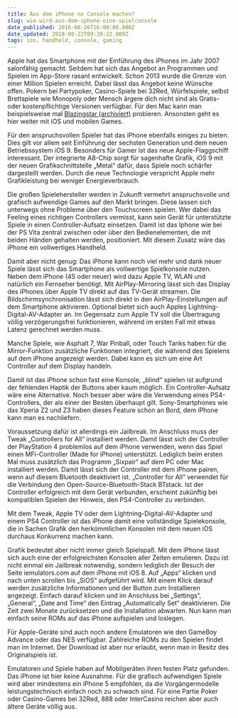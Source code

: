 ```yaml
---
title: Aus dem iPhone ne Console machen?
slug: wie-wird-aus-dem-iphone-eine-spielconsole
date_published: 2016-08-26T16:00:00.000Z
date_updated: 2018-08-22T09:39:22.000Z
tags: ios, handheld, console, gaming
---
```


Apple hat das Smartphone mit der Einführung des iPhones im Jahr 2007 salonfähig gemacht. Seitdem hat sich das Angebot an Programmen und Spielen im App-Store rasant entwickelt. Schon 2013 wurde die Grenze von einer Million Spielen erreicht. Dabei lässt das Angebot keine Wünsche offen. Pokern bei Partypoker, Casino-Spiele bei 32Red, Würfelspiele, selbst Brettspiele wie Monopoly oder Mensch ärgere dich nicht sind als Gratis- oder kostenpflichtige Versionen verfügbar. Für den Mac kann man beispielsweise mal [Blazingstar (archiviert)](http://web.archive.org/web/20160716123950/http://www.blazingstar.biz:80/blazing-star-faq/) probieren. Ansonsten geht es hier weiter mit iOS und mobilen Games.

Für den anspruchsvollen Spieler hat das iPhone ebenfalls einiges zu bieten. Dies gilt vor allem seit Einführung der sechsten Generation und dem neuen Betriebssystem iOS 9. Besonders für Gamer ist das neue Apple-Flaggschiff interessant. Der integrierte A8-Chip sorgt für sagenhafte Grafik, iOS 9 mit der neuen Grafikschnittstelle „Metal“ dafür, dass Spiele noch schärfer dargestellt werden. Durch die neue Technologie verspricht Apple mehr Grafikleistung bei weniger Energieverbrauch.

Die großen Spielehersteller werden in Zukunft vermehrt anspruchsvolle und grafisch aufwendige Games auf den Markt bringen. Diese lassen sich unterwegs ohne Probleme über den Touchscreen spielen. Wer dabei das Feeling eines richtigen Controllers vermisst, kann sein Gerät für unterstützte Spiele in einen Controller-Aufsatz einsetzen. Damit ist das Iphone wie bei der PS Vita zentral zwischen oder über den Bedienelementen, die mit beiden Händen gehalten werden, positioniert.  Mit diesem Zusatz wäre das iPhone ein vollwertiges Handheld.

Damit aber nicht genug: Das iPhone  kann noch viel mehr und dank neuer Spiele lässt sich das Smartphone als vollwertige Spielkonsole nutzen. Neben dem iPhone (4S oder neuer) wird dazu Apple TV, WLAN und natürlich ein Fernseher benötigt. Mit AirPlay-Mirroring lässt sich das Display des iPhones über Apple TV direkt auf das TV-Gerät streamen. Die Bildschirmsynchronisation lässt sich direkt in den AirPlay-Einstellungen auf dem Smartphone aktivieren. Optional bietet sich auch Apples Lightning-Digital-AV-Adapter an. Im Gegensatz zum Apple TV soll die Übertragung völlig verzögerungsfrei funktionieren, während im ersten Fall mit etwas Latenz gerechnet werden muss.

Manche Spiele, wie Asphalt 7, War Pinball, oder Touch Tanks haben für die Mirror-Funktion zusätzliche Funktionen integriert, die während des Spielens auf dem iPhone angezeigt werden. Dabei kann es sich um eine Art Controller auf dem Display handeln.

Damit ist das iPhone schon fast eine Konsole, „blind“ spielen ist aufgrund der fehlenden Haptik der Buttons aber kaum möglich. Ein Controller-Aufsatz wäre eine Alternative. Noch besser aber wäre die Verwendung eines PS4-Controllers, der als einer der Besten überhaupt gilt. Sony-Smartphones wie das Xperia Z2 und Z3 haben dieses Feature schon an Bord, dem iPhone kann man es nachliefern.

Voraussetzung dafür ist allerdings ein Jailbreak. Im Anschluss muss der Tweak „Controllers for All“ installiert werden. Damit lässt sich der Controller der PlayStation 4 problemlos auf dem iPhone verwenden, wenn das Spiel einen MFi-Controller (Made for iPhone) unterstützt. Lediglich beim ersten Mal muss zusätzlich das Programm „Sixpair“ auf dem PC oder Mac installiert werden. Damit lässt sich der Controller mit dem  iPhone pairen, wenn auf diesem Bluetooth deaktiviert ist. „Controller for All“ verwendet für die Verbindung den Open-Source-Bluetooth-Stack BTstack. Ist der Controller erfolgreich mit dem Gerät verbunden, erscheint zukünftig bei kompatiblen Spielen der Hinweis, den PS4-Controller zu verbinden.

Mit dem Tweak, Apple TV oder dem Lightning-Digital-AV-Adapter und einem PS4 Controller ist das iPhone damit eine vollständige Spielekonsole, die in Sachen Grafik den herkömmlichen Konsolen mit dem neuen iOS durchaus Konkurrenz machen kann.

Grafik bedeutet aber nicht immer gleich Spielspaß. Mit dem iPhone lässt sich auch eine der erfolgreichsten Konsolen aller Zeiten emulieren. Dazu ist nicht einmal ein Jailbreak notwendig, sondern lediglich der Besuch der Seite iemulators.com auf dem iPhone mit iOS 8. Auf „Apps“ klicken und nach unten scrollen bis „SiOS“ aufgeführt wird. Mit einem Klick darauf werden zusätzliche Informationen und der Button zum Installieren angezeigt. Einfach darauf klicken und im Anschluss bei „Settings“, „General“, „Date and Time“ den Eintrag „Automatically Set“ deaktivieren. Die Zeit zwei Monate zurücksetzen und die Installation abwarten. Nun kann man einfach seine ROMs auf das iPhone aufspielen und loslegen.

Für Apple-Geräte sind auch noch andere Emulatoren wie den GameBoy Advance oder das NES verfügbar. Zahlreiche ROMs zu den Spielen findet man im Internet. Der Download ist aber nur erlaubt, wenn man in Besitz des Originalspiels ist.

Emulatoren und Spiele haben auf Mobilgeräten ihren festen Platz gefunden. Das iPhone ist hier keine Ausnahme. Für die grafisch aufwendigen Spiele wird aber mindestens ein iPhone 5 empfohlen, da die Vorgängermodelle leistungstechnisch einfach noch zu schwach sind. Für eine Partie Poker oder Casino-Games bei 32Red, 888 oder InterCasino reichen aber auch ältere Geräte völlig aus.
